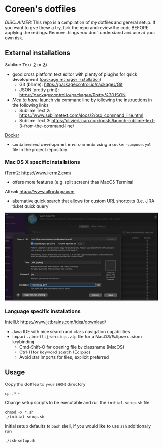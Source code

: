 # Coreen's dotfiles

*DISCLAIMER:* This repo is a compilation of _my_ dotfiles and general setup. If you want to give these a try, fork the repo and review the code BEFORE applying the settings. Remove things you don't understand and use at your own risk.


## External installations

Sublime Text ([2](https://www.sublimetext.com/2) or [3](https://www.sublimetext.com/3))
  - good cross platform text editor with plenty of plugins for quick development ([package manager installation](https://packagecontrol.io/installation))
    - Git (blame): https://packagecontrol.io/packages/Git
    - JSON (pretty print): https://packagecontrol.io/packages/Pretty%20JSON
  - _Nice to have:_ launch via command line by following the instructions in the following links
    - Sublime Text 2: https://www.sublimetext.com/docs/2/osx_command_line.html
    - Sublime Text 3: https://olivierlacan.com/posts/launch-sublime-text-3-from-the-command-line/

[Docker](https://docs.docker.com/release-notes/)
  - containerized development environments using a `docker-compose.yml` file in the project repository

### Mac OS X specific installations

iTerm2: https://www.iterm2.com/
  - offers more features (e.g. split screen) than MacOS Terminal

Alfred: https://www.alfredapp.com
  - alternative quick search that allows for custom URL shortcuts (i.e. JIRA ticket quick query)

![Alfred Example Screenshot](https://github.com/coreen/dotfiles/blob/master/Alfred_Example.png)

### Language specific installations

IntelliJ: https://www.jetbrains.com/idea/download/
  - Java IDE with nice search and class navigation capabilities
  - import `./intellij/settings.zip` file for a MacOS/Eclipse custom keybinding
    - Cmd-Shift-O for opening file by classname (MacOS)
    - Ctrl-H for keyword search (Eclipse)
    - Avoid star imports for files, explicit preferred

## Usage

Copy the dotfiles to your `$HOME` directory

```
cp .* ~
```

Change setup scripts to be executable and run the `initial-setup.sh` file

```
chmod +x *.sh
./initial-setup.sh
```

Initial setup defaults to `bash` shell, if you would like to use `zsh` additionally run

```
./zsh-setup.sh
```
